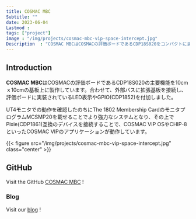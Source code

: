 ```yaml
---
title: COSMAC MBC
Subtitle: ""
date: 2023-06-04
Lastmod : 
tags: ["project"]
image : "/img/projects/cosmac-mbc-vip-space-intercept.jpg"
Description  : "COSMAC MBCはCOSMACの評価ボードであるCDP18S020をコンパクトにまとめ、拡張基板を接続することでCOSMAC VIPの機能を実現したものです。"
---
```


## Introduction

**COSMAC MBC**はCOSMACの評価ボードであるCDP18S020の主要機能を10cmｘ10cmの基板上に製作しています。合わせて、外部バスに拡張基板を接続し、評価ボードに実装されているLED表示やGPIO(CDP1852)を付加しました。

UT4モニタでの動作を確認したのちにThe 1802 Membership CardのモニタプログラムMCSMP20を載せることでより強力なシステムとなり、その上でPixie(CDP1861)互換のデバイスを接続することで、COSMAC VIP OSやCHIP-8といったCOSMAC VIPのアプリケーションが動作しています。

{{< figure src="/img/projects/cosmac-mbc-vip-space-intercept.jpg" class="center" >}}

## GitHub

Visit the GitHub [COSMAC MBC](https://github.com/kanpapa/cosmac_mbc) !

### Blog

Visit our [blog](https://kanpapa.com/category/cosmac-mbc) !
